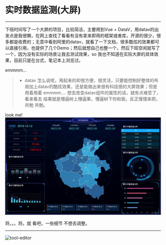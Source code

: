 # 实时数据监测(大屏)

------

下班时间写了一个大屏的项目，比较简洁，主要用到Vue + DataV，用datav的出发点是我很懒，在网上查找了看看有没有拿来即用的框架或者库，开源的很少，很多都是收费的；无意中看到阿里的datav，就看了一下文档，很多酷炫的效果都可以直接引用，也提供了几个Demo；然后就想自己也整一个，然后下班空闲就写了一个，因为没有实际的场景让我去测试效果，so 我也不知道在实际大屏的具体效果，目前只是在台式，笔记本上浏览过。

emmmm...
> * datav 怎么说呢，用起来的却很方便，很灵活，只要能控制好整体的布局加上datav的酷炫效果，还是能做出来很有科技感的大屏效果；但是用着用着 emmmm.... 想去改变datav组件的属性的话，就有点难受了，看来看去 结果就是懵逼树上懵逼果，懵逼树下你和我，反正慢慢来把，共勉 共勉。

look me!
![tool-editor](https://github.com/liyujie-567/dolphin/blob/master/src/assets/img/1826F199-5F64-43BE-9188-835466F4EF4A_1_105_c.jpeg)

将。。。将。就 看吧，一些细节 不想去调整。

------

![tool-editor](http://ww1.sinaimg.cn/large/9150e4e5gy1frctirhz4zj205i04d0sj.jpg)
